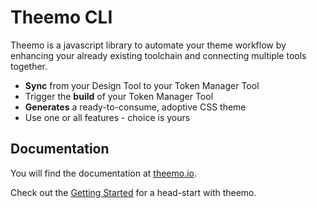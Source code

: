 # Theemo CLI

Theemo is a javascript library to automate your theme workflow by enhancing your
already existing toolchain and connecting multiple tools together.

- **Sync** from your Design Tool to your Token Manager Tool
- Trigger the **build** of your Token Manager Tool
- **Generates** a ready-to-consume, adoptive CSS theme
- Use one or all features - choice is yours

## Documentation

You will find the documentation at
[theemo.io](https://theemo.io).

Check out the [Getting
Started](https://theemo.io/getting-started) for a head-start
with theemo.
